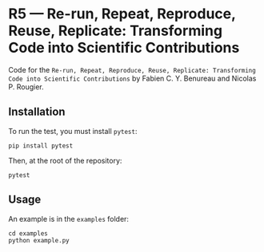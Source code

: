 # R5 — Re-run, Repeat, Reproduce, Reuse, Replicate: Transforming Code into Scientific Contributions


Code for the `Re-run, Repeat, Reproduce, Reuse, Replicate: Transforming Code into Scientific Contributions` by Fabien C. Y. Benureau and Nicolas P. Rougier.


## Installation

To run the test, you must install `pytest`:

    pip install pytest

Then, at the root of the repository:

    pytest


## Usage

An example is in the `examples` folder:

    cd examples
    python example.py
